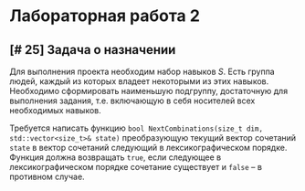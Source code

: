 # Лабораторная работа 2

## [# 25] Задача о назначении

Для выполнения проекта необходим набор навыков $S$. Есть группа людей, каждый из которых владеет некоторыми из этих навыков. Необходимо сформировать наименьшую подгруппу, достаточную для выполнения задания, т.е. включающую в себя носителей всех необходимых навыков.

Требуется написать функцию `bool NextCombinations(size_t dim, std::vector<size_t>& state)` преобразующую текущий вектор сочетаний `state` в вектор сочетаний следующий в лексикографическом порядке. Функция должна возвращать `true`, если следующее в лексикографическом порядке сочетание существует и `false` – в противном случае.